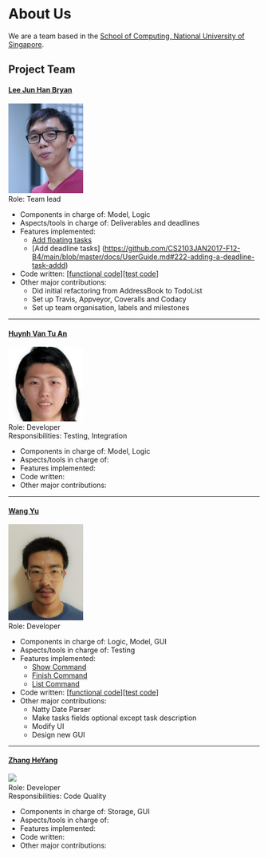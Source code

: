 # About Us

We are a team based in the [School of Computing, National University of Singapore](http://www.comp.nus.edu.sg).

## Project Team

#### [Lee Jun Han Bryan](https://github.com/bryanleejh)<br>
<img src="images/BryanLee.png" width="150"><br>
Role: Team lead <br>
* Components in charge of: Model, Logic
* Aspects/tools in charge of: Deliverables and deadlines <br>
* Features implemented:
   * [Add floating tasks](https://github.com/CS2103JAN2017-F12-B4/main/blob/master/docs/UserGuide.md#221-adding-a-floating-task-addf)
   * [Add deadline tasks]
(https://github.com/CS2103JAN2017-F12-B4/main/blob/master/docs/UserGuide.md#222-adding-a-deadline-task-addd)
* Code written: [[functional code](https://github.com/CS2103JAN2017-F12-B4/main/blob/master/collated/main/A0146738U.md)][[test code](https://github.com/CS2103JAN2017-F12-B4/main/blob/master/collated/test/A0146738U.md)]
* Other major contributions:
   * Did initial refactoring from AddressBook to TodoList
   * Set up Travis, Appveyor, Coveralls and Codacy
   * Set up team organisation, labels and milestones

-----

#### [Huynh Van Tu An](https://github.com/arishuynhvan)<br>
<img src="images/Arishuynhvan.png" width="150"><br>
Role: Developer <br>
Responsibilities: Testing, Integration<br>
* Components in charge of: Model, Logic
* Aspects/tools in charge of:
* Features implemented:
* Code written:
* Other major contributions:

-----

#### [Wang Yu](https://github.com/WangYu-g)<br>
<img src="images/WangYu-g.png" width="150"><br>
Role: Developer <br>
* Components in charge of: Logic, Model, GUI
* Aspects/tools in charge of: Testing
* Features implemented:
	* [Show Command](https://github.com/CS2103JAN2017-F12-B4/main/blob/master/docs/UserGuide.md#showing-done-tasks--show)
	* [Finish Command](https://github.com/CS2103JAN2017-F12-B4/main/blob/master/docs/UserGuide.md#finish-a-task--finish)
	* [List Command](https://github.com/CS2103JAN2017-F12-B4/main/blob/master/docs/UserGuide.md#listing-undone-tasks--list)
* Code written: [[functional code](https://github.com/CS2103JAN2017-F12-B4/main/blob/master/collated/main/A0105748B.md)][[test code](https://github.com/CS2103JAN2017-F12-B4/main/blob/master/collated/test/A0105748B.md)]
* Other major contributions:
	* Natty Date Parser
	* Make tasks fields optional except task description
	* Modify UI
	* Design new GUI

-----

#### [Zhang HeYang](https://github.com/zhypaul)<br>
<img src="https://avatars2.githubusercontent.com/u/25544025?v=3&s=460" width="150"><br>
Role: Developer <br>
Responsibilities: Code Quality <br>
* Components in charge of: Storage, GUI
* Aspects/tools in charge of:
* Features implemented:
* Code written:
* Other major contributions:
